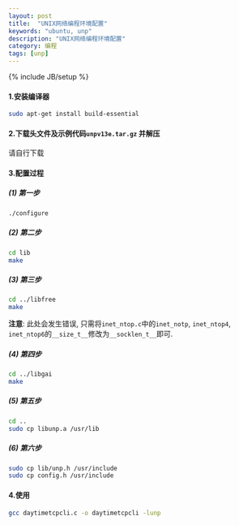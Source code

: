 ```yaml
---
layout: post
title:  "UNIX网络编程环境配置"
keywords: "ubuntu, unp"
description: "UNIX网络编程环境配置"
category: 编程
tags: [unp]
---
```


{% include JB/setup %}

#### 1.安装编译器
```bash
sudo apt-get install build-essential
```

#### 2.下载头文件及示例代码`unpv13e.tar.gz` 并解压

请自行下载

#### 3.配置过程

##### (1) 第一步
```bash
./configure
```

##### (2) 第二步
```bash
cd lib
make
```

##### (3) 第三步
```bash
cd ../libfree
make
```
**注意**: 此处会发生错误, 只需将`inet_ntop.c`中的`inet_notp`, `inet_ntop4`, `inet_ntop6`的`__size_t__`修改为`__socklen_t__`即可.

##### (4) 第四步
```bash
cd ../libgai
make
```

##### (5) 第五步
```bash
cd ..
sudo cp libunp.a /usr/lib
```
##### (6) 第六步
```bash
sudo cp lib/unp.h /usr/include
sudo cp config.h /usr/include
```

#### 4.使用
```bash
gcc daytimetcpcli.c -o daytimetcpcli -lunp
```
